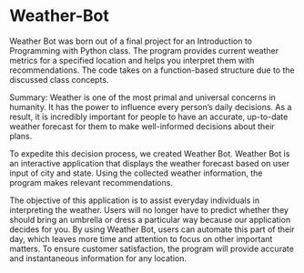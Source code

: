 # Weather-Bot
Weather Bot was born out of a final project for an Introduction to Programming with Python class. The program provides current weather metrics for a specified location and helps you interpret them with recommendations. The code takes on a function-based structure due to the discussed class concepts.

Summary:
Weather is one of the most primal and universal concerns in humanity. It has the power to influence every person’s daily decisions. As a result, it is incredibly important for people to have an accurate, up-to-date weather forecast for them to make well-informed decisions about their plans. 

To expedite this decision process, we created Weather Bot. Weather Bot is an interactive application that displays the weather forecast based on user input of city and state. Using the collected weather information, the program makes relevant recommendations. 

The objective of this application is to assist everyday individuals in interpreting the weather. Users will no longer have to predict whether they should bring an umbrella or dress a particular way because our application decides for you. By using Weather Bot, users can automate this part of their day, which leaves more time and attention to focus on other important matters. To ensure customer satisfaction, the program will provide accurate and instantaneous information for any location.
